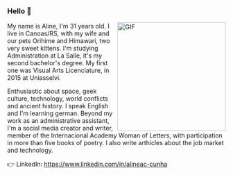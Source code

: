 ### Hello 👋

<img align="right" alt="GIF" src="https://user-images.githubusercontent.com/88294807/159495758-da94f1d9-f16e-4f26-ad7d-997744a31f8e.png" width="250px" />

My name is Aline, I'm 31 years old. I live in Canoas/RS, with my wife and our pets Orihime and Himawari, two very sweet kittens. I'm studying Administration at La Salle, it's my second bachelor's degree. My first one was Visual Arts Licenciature, in 2015 at Uniasselvi. 

Enthusiastic about space, geek culture, technology, world conflicts and ancient history. I speak English and I'm learning german. Beyond my work as an administrative assistant, I'm a social media creator and writer, member of the Internacional Academy Woman of Letters, with participation in more than five books of poetry. I also write arthicles about the job market and technology.

👉 LinkedIn: https://www.linkedin.com/in/alineac-cunha
<!--
**AlineReliquia/AlineReliquia** is a ✨ _special_ ✨ repository because its `README.md` (this file) appears on your GitHub profile.

Here are some ideas to get you started:

- 🔭 I’m currently working on ...
- 🌱 I’m currently learning ...
- 👯 I’m looking to collaborate on ...
- 🤔 I’m looking for help with ...
- 💬 Ask me about ...
- 📫 How to reach me: ...
- 😄 Pronouns: ...
- ⚡ Fun fact: ...
-->
